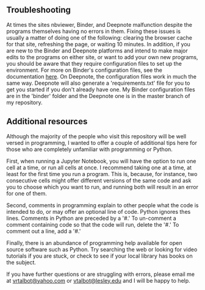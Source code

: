 ## Troubleshooting 
At times the sites nbviewer, Binder, and Deepnote malfunction despite the programs themselves having no errors in them. Fixing these issues is usually a matter of doing one of the following: clearing the browser cache for that site, refreshing the page, or waiting 10 minutes. In addition, if you are new to the Binder and Deepnote platforms and intend to make major edits to the programs on either site, or want to add your own new programs, you should be aware that they require configuration files to set up the environment. For more on Binder's configuration files, see the documentation [here](https://mybinder.readthedocs.io/en/latest/config_files.html). On Deepnote, the configuration files work in much the same way. Deepnote will also generate a 'requirements.txt' file for you to get you started if you don't already have one. My Binder configuration files are in the 'binder' folder and the Deepnote one is in the master branch of my repository. 

## Additional resources
Although the majority of the people who visit this repository will be well versed in programming, I wanted to offer a couple of  additional tips here for those who are completely unfamiliar with programming or Python. 

First, when running a Jupyter Notebook, you will have the option to run one cell at a time, or run all cells at once. I recommend taking one at a time, at least for the first time you run a program. This is, because, for instance, two consecutive cells might offer different versions of the same code and ask you to choose which you want to run, and running both will result in an error for one of them. 

Second, comments in programming explain to other people what the code is intended to do, or may offer an optional line of code. Python ignores thes lines. Comments in Python are preceded by a '#.' To un-comment a comment containing code so that the code will run, delete the '#.' To comment out a line, add a '#.'

Finally, there is an abundance of programming help available for open source software such as Python. Try searching the web or looking for video tutorials if you are stuck, or check to see if your local library has books on the subject.

If you have further questions or are struggling with errors, please email me at vrtalbot@yahoo.com or vtalbot@lesley.edu and I will be happy to help.
